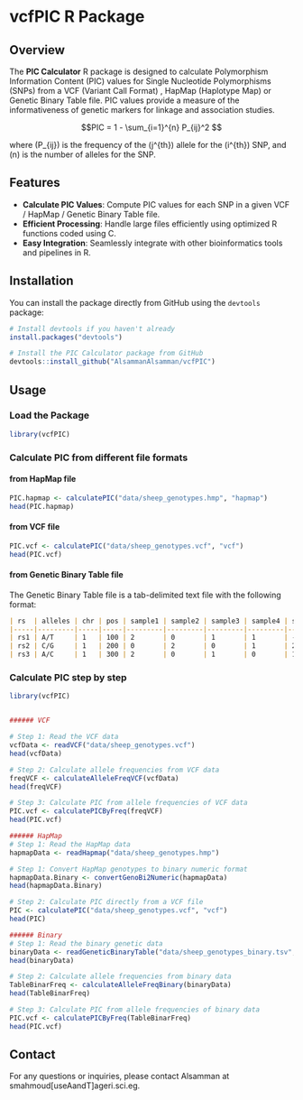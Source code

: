 # vcfPIC R Package

## Overview
The **PIC Calculator** R package is designed to calculate Polymorphism Information Content (PIC) values for Single Nucleotide Polymorphisms (SNPs) from a VCF (Variant Call Format) , HapMap (Haplotype Map) or Genetic Binary Table file. PIC values provide a measure of the informativeness of genetic markers for linkage and association studies.
```math
PIC = 1 - \sum_{i=1}^{n} P_{ij}^2 
```
where \(P_{ij}\) is the frequency of the \(j^{th}\) allele for the \(i^{th}\) SNP, and \(n\) is the number of alleles for the SNP.

## Features
- **Calculate PIC Values**: Compute PIC values for each SNP in a given VCF / HapMap / Genetic Binary Table file.
- **Efficient Processing**: Handle large files efficiently using optimized R functions coded using C.
- **Easy Integration**: Seamlessly integrate with other bioinformatics tools and pipelines in R.

## Installation

You can install the package directly from GitHub using the `devtools` package:

```R
# Install devtools if you haven't already
install.packages("devtools")

# Install the PIC Calculator package from GitHub
devtools::install_github("AlsammanAlsamman/vcfPIC")
```

## Usage

### Load the Package

```R
library(vcfPIC)
```
### Calculate PIC from different file formats
#### from HapMap file
```R
PIC.hapmap <- calculatePIC("data/sheep_genotypes.hmp", "hapmap")
head(PIC.hapmap)
```
#### from VCF file
```R
PIC.vcf <- calculatePIC("data/sheep_genotypes.vcf", "vcf")
head(PIC.vcf)
```

#### from Genetic Binary Table file
The Genetic Binary Table file is a tab-delimited text file with the following format:
```markdown
| rs  | alleles | chr | pos | sample1 | sample2 | sample3 | sample4 | sample5 | sample6 | sample7 |
|-----|---------|-----|-----|---------|---------|---------|---------|---------|---------|---------|
| rs1 | A/T     | 1   | 100 | 2       | 0       | 1       | 1       | -1      | 1       | 0       |
| rs2 | C/G     | 1   | 200 | 0       | 2       | 0       | 1       | 2       | 0       | 1       |
| rs3 | A/C     | 1   | 300 | 2       | 0       | 1       | 0       | 1       | 2       | 0       |
```




### Calculate PIC step by step

```R
library(vcfPIC)


###### VCF

# Step 1: Read the VCF data
vcfData <- readVCF("data/sheep_genotypes.vcf")
head(vcfData)

# Step 2: Calculate allele frequencies from VCF data
freqVCF <- calculateAlleleFreqVCF(vcfData)
head(freqVCF)

# Step 3: Calculate PIC from allele frequencies of VCF data
PIC.vcf <- calculatePICByFreq(freqVCF)
head(PIC.vcf)

###### HapMap
# Step 1: Read the HapMap data
hapmapData <- readHapmap("data/sheep_genotypes.hmp")

# Step 1: Convert HapMap genotypes to binary numeric format
hapmapData.Binary <- convertGenoBi2Numeric(hapmapData)
head(hapmapData.Binary)

# Step 2: Calculate PIC directly from a VCF file
PIC <- calculatePIC("data/sheep_genotypes.vcf", "vcf")
head(PIC)

###### Binary
# Step 1: Read the binary genetic data
binaryData <- readGeneticBinaryTable("data/sheep_genotypes_binary.tsv", header=TRUE, sep="\t")
head(binaryData)

# Step 2: Calculate allele frequencies from binary data
TableBinarFreq <- calculateAlleleFreqBinary(binaryData)
head(TableBinarFreq)

# Step 3: Calculate PIC from allele frequencies of binary data
PIC.vcf <- calculatePICByFreq(TableBinarFreq)
head(PIC.vcf)

```

## Contact

For any questions or inquiries, please contact Alsamman at smahmoud[useAandT]ageri.sci.eg.


